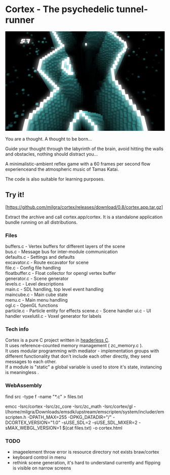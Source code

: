 # Cortex - The psychedelic tunnel-runner

![Cortex](cortex_game.png)

You are a thought. A thought to be born…

Guide your thought through the labyrinth of the brain, avoid hitting the walls and obstacles, nothing should distract you…

A minimalistic-ambient reflex game with a 60 frames per second flow experienceand the atmospheric music of Tamas Katai.

The code is also suitable for learning purposes.

## Try it! ##

[https://github.com/milgra/cortex/releases/download/0.8/cortex.app.tar.gz]

Extract the archive and call cortex.app/cortex. It is a standalone application bundle running on all distributions.

### Files

buffers.c - Vertex buffers for different layers of the scene  
bus.c - Message bus for inter-module communication  
defaults.c - Settings and defaults   
excavator.c - Route excavator for scene  
file.c - Config file handling  
floatbuffer.c - Float  collector for opengl vertex buffer  
generator.c - Scene generator  
levels.c - Level descriptions  
main.c - SDL handling, top level event handling  
maincube.c - Main cube state  
menu.c - Main menu handling  
ogl.c - OpenGL functions  
particle.c - Particle entity for effects
scene.c - Scene handler
ui.c - UI handler
voxelutil.c - Voxel generator for labels

### Tech info

Cortex is a pure C project written in [headerless C](https://github.com/milgra/headerlessc).  
It uses reference-counted memory management ( zc_memory.c ).  
It uses modular programming with mediator - implementation groups with different functionality that don't include each other directly, they send messages to each other.  
If a module is "static" a global variable is used to store it's state, instancing is meaningless .  

### WebAssembly 

find src -type f -name "*.c" > files.txt

emcc -Isrc/cortex -Isrc/zc_core -Isrc/zc_math -Isrc/cortex/gl -I/home/milgra/Downloads/emsdk/upstream/emscripten/system/includer/emscripten.h -DPATH_MAX=255 -DPKG_DATADIR=\"/\" -DCORTEX_VERSION=\"1.0\" -sUSE_SDL=2 -sUSE_SDL_MIXER=2 -sMAX_WEBGL_VERSION=1 $(cat files.txt) -o cortex.html

### TODO

- imageelement throw error is resource directory not exists braw/cortex
- keyboard control in menu  
- rethink scene generation, it's hard to understand currently and flipping is visible on narrow screens
